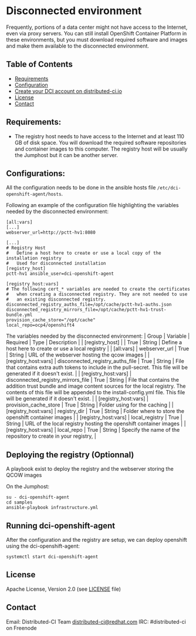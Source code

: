 # Disconnected environment

Frequently, portions of a data center might not have access to the Internet, even via proxy servers. You can still install OpenShift Container Platform in these environments, but you must download required software and images and make them available to the disconnected environment.

## Table of Contents

- [Requirements](#requirements)
- [Configuration](#configuration)
- [Create your DCI account on distributed-ci.io](#deploying-the-registry-(optionnal))
- [License](#license)
- [Contact](#contact)

## Requirements:
* The registry host needs to have access to the Internet and at least 110 GB of disk space. You will download the required software repositories and container images to this computer. The registry host will be usually the Jumphost but it can be another server.

## Configurations:
All the configuration needs to be done in the ansible hosts file `/etc/dci-openshift-agent/hosts`.

Following an example of the configuration file highlighting the variables needed by the disconnected environment:
```
[all:vars]
[...]
webserver_url=http://pctt-hv1:8080

[...]
# Registry Host
#   Define a host here to create or use a local copy of the installation registry
#   Used for disconnected installation
[registry_host]
pctt-hv1 ansible_user=dci-openshift-agent

[registry_host:vars]
# The following cert_* variables are needed to create the certificates
#   when creating a disconnected registry. They are not needed to use
#   an existing disconnected registry.
disconnected_registry_auths_file=/opt/cache/pctt-hv1-auths.json
disconnected_registry_mirrors_file=/opt/cache/pctt-hv1-trust-bundle.yml
provision_cache_store="/opt/cache"
local_repo=ocp4/openshift4
```
The variables needed by the disconnected environment:
| Group | Variable | Required | Type | Description |
| [registry_host] | | True | String | Define a host here to create or use a local registry |
| [all:vars] | webserver_url | True | String | URL of the webserver hosting the qcow images |
| [registry_host:vars] | disconnected_registry_auths_file | True | String | File that contains extra auth tokens to include in the pull-secret. This file will be generated if it doesn't exist. |
| [registry_host:vars] | disconnected_registry_mirrors_file | True | String | File that contains the addition trust bundle and image content sources for the local registry. The contents of this file will be appended to the install-config.yml file. This file will be generated if it doesn't exist. |
| [registry_host:vars] | provision_cache_store | True | String | Folder using for the caching |
| [registry_host:vars] | registry_dir | True | String | Folder where to store the openshift container images |
| [registry_host:vars] | local_registry | True | String | URL of the local registry hosting the openshift container images |
| [registry_host:vars] | local_repo | True | String | Specify the name of the repository to create in your registry, |

## Deploying the registry (Optionnal)

A playbook exist to deploy the registry and the webserver storing the QCOW images

On the Jumphost:
```
su - dci-openshift-agent
cd samples
ansible-playbook infrastructure.yml
```

## Running dci-openshift-agent
After the configuration and the registry are setup, we can deploy openshift using the dci-openshift-agent:
```
systemctl start dci-openshift-agent
```

## License

Apache License, Version 2.0 (see [LICENSE](LICENSE) file)

## Contact

Email: Distributed-CI Team <distributed-ci@redhat.com>
IRC: #distributed-ci on Freenode